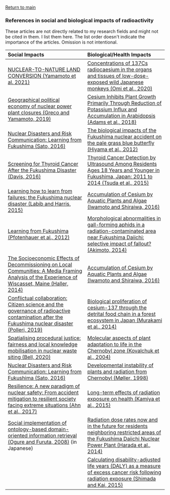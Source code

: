 <a href="https://misayasu.github.io/">Return to main</a><br/>

### References in social and biological impacts of radioactivity

These articles are not directly related to my research fields and might not be cited in them. I list them here. The list order doesn't indicate the importance of the articles. Omission is not intentional.<br/>

| Social Impacts                            | Biological/Health Impacts                             |
| :---------------------------------------- | :--------------------------------------------- |
| <a href="https://www.tandfonline.com/doi/pdf/10.1080/00167428.2020.1799212?casa_token=TPgx5bkV46QAAAAA%3Ac3shZrq0ZrW4ZIw8km7HPOluGSO_pqBs4qhq-Ai7wTBnq38806Q3jhw_sY4E9zLFakMkLCutedEjo78&/" target="_blank">NUCLEAR-TO-NATURE LAND CONVERSION (Yamamoto et al. 2021)</a> | <a href="https://bmcresnotes.biomedcentral.com/track/pdf/10.1186/s13104-020-04972-z.pdf" target="_blank">Concentrations of 137Cs radiocaesium in the organs and tissues of low-dose-exposed wild Japanese monkeys (Omi et al., 2020)</a> | 
| <a href="https://www.sciencedirect.com/science/article/pii/S0016718519302593?casa_token=CvV8-fTrR08AAAAA:yjMNHeEpaO1iwfNicscB7-MhJykexoccpf4yzemPNS-81-g_rVZ00shCVpv_KZEO-Ci5dEp2g3Gz/" target="_blank">Geographical political economy of nuclear power plant closures (Greco and Yamamoto, 2019)</a> | <a href="https://academic.oup.com/pcp/article/60/1/63/5096781/" target="_blank">Cesium Inhibits Plant Growth Primarily Through Reduction of Potassium Influx and Accumulation in Arabidopsis (Adams et al., 2018)</a> |
| <a href="http://collections.unu.edu/eserv/UNU:5514/UNUIAS_PB5.pdf/" target="_blank"> Nuclear Disasters and Risk Communication: Learning from Fukushima (Sato, 2016)</a> | <a href="https://www.nature.com/articles/srep00570?words=Breivik?refresh" target="_blank">The biological impacts of the Fukushima nuclear accident on the pale grass blue butterfly (Hiyama et al., 2012)</a> |
| <a href="https://journals.lww.com/epidem/Fulltext/2016/05000/Commentary___Screening_for_Thyroid_Cancer_After.4.aspx?casa_token=jlYQwmYgME8AAAAA:LaKYdrkApSaoTcH9bKQO6NSWHZBVEiOLMSnESLSim8e2YG4fT2YrkqnjVSpZM-ipAUSHRU06r7qQkaMUnZmsYys" target="_blank">Screening for Thyroid Cancer After the Fukushima Disaster (Davis, 2016)</a> |<a href="https://www.ncbi.nlm.nih.gov/pmc/articles/PMC4820668/" target="_blank">Thyroid Cancer Detection by Ultrasound Among Residents Ages 18 Years and Younger in Fukushima, Japan: 2011 to 2014 (Tsuda et al., 2015)</a>|
| <a href="https://pure.port.ac.uk/ws/portalfiles/portal/1789549/LABIB_2014_cright_EFA_Learning_how_to_learn_from_failures.pdf/" target="_blank">Learning how to learn from failures: the Fukushima nuclear disaster (Labib and Harris, 2015)</a> | <a href="https://link.springer.com/chapter/10.1007/978-3-319-41525-3_10" target="_blank">Accumulation of Cesium by Aquatic Plants and Algae (Iwamoto and Shiraiwa, 2016)</a> |
| <a href="https://www.jstor.org/stable/pdf/43315673.pdf?casa_token=3mQ3I9otgCMAAAAA:sYvhaB5JpUseV6dugMGdI8KMTEbqS5necNgtuZ_UCvbzvd-FfvyCrDHKjSv1nTcNtvMLMBAgd9Lob_i-GVb_YZhGrYzQ3vr-fQnAecb1yZ-F3W4etqwv0Q/" target="_blank"> Learning from Fukushima (Pfotenhauer et al., 2012)</a> | <a href="https://onlinelibrary.wiley.com/doi/pdf/10.1002/ece3.949" target="_blank">Morphological abnormalities in gall-forming aphids in a radiation-contaminated area near Fukushima Daiichi: selective impact of fallout? (Akimoto, 2014)</a>|
| <a href="http://msaag.aag.org/wp-content/uploads/2015/06/6-Haller-MSG472014F.pdf" target="_blank">The Socioeconomic Effects of Decommissioning on Local Communities: A Media Framing Analysis of the Experience of Wiscasset, Maine (Haller, 2014)</a> | <a href="https://link.springer.com/chapter/10.1007/978-3-319-41525-3_10" target="_blank">Accumulation of Cesium by Aquatic Plants and Algae (Iwamoto and Shiraiwa, 2016)</a>|
| <a href="https://anthrosource.onlinelibrary.wiley.com/doi/pdf/10.1111/amet.12763?casa_token=fExHYQhP-EEAAAAA%3AB5oHNMppkopf277tRU4H7vjF9w0PUCI3zMi0KBfq_QtqeRzLGYXVAudrI6qrNQsSMmDuNqp8zoGVboI" target="_blank">Conflictual collaboration: Citizen science and the governance of radioactive contamination after the Fukushima nuclear disaster (Polleri, 2019)</a> |<a href="https://www.nature.com/articles/srep03599?origin=ppub" target="_blank">Biological proliferation of cesium-137 through the detrital food chain in a forest ecosystem in Japan (Murakami et al., 2014)</a>|
| <a href="https://www.tandfonline.com/doi/abs/10.1080/13549839.2020.1867841" target="_blank">Spatialising procedural justice: fairness and local knowledge mobilisation in nuclear waste siting (Bell, 2020)</a> |<a href="https://www.sciencedirect.com/science/article/abs/pii/S0027510700000294" target="_blank">Molecular aspects of plant adaptation to life in the Chernobyl zone (Kovalchuk et al., 2004)</a>|
| <a href="http://collections.unu.edu/eserv/UNU:5514/UNUIAS_PB5.pdf" target="_blank">Nuclear Disasters and Risk Communication: Learning from Fukushima (Sato, 2016)</a> |<a href="https://www.jstor.org/stable/pdf/3546765.pdf?casa_token=aqDTCIQI1XoAAAAA:O8u93EDL9WFohhZaVBmHQ33Neqt4NX42W3AK5JMhqwEs63kbD-HTVuI7Z996ocP_9PRjuS8kKgcGRvF-bLPuFfhPqN4o8ZPLuwbs-AXOQHPbWMUqbEU" target="_blank">Developmental instability of plants and radiation from Chernobyl (Møller, 1998)</a>|
| <a href="https://library.oapen.org/bitstream/handle/20.500.12657/27820/1002185.pdf?sequence=1" target="_blank">Resilience: A new paradigm of nuclear safety: From accident mitigation to resilient society facing extreme situations (Ahn et al., 2017)</a> | <a href="https://www.sciencedirect.com/science/article/pii/S0140673615611679?casa_token=RS7MAzH0QfYAAAAA:oIKBvyMujT5G2N5lcveZiSvrEZKgNbNw774dt_6LH11COaqH-KDmTCHDLpwKL1U81MqzIw8" target="_blank">Long-term effects of radiation exposure on health (Kamiya et al., 2015)</a>|
| <a href="https://www.jstage.jst.go.jp/article/sociotechnica/5/0/5_0_206/_article/-char/ja/" target="_blank">Social implementation of ontology-based domain-oriented information retrieval (Ogure and Furuta, 2008)</a> (in Japanese) | <a href="https://www.pnas.org/content/pnas/111/10/E914.full.pdf" target="_blank">Radiation dose rates now and in the future for residents neighboring restricted areas of the Fukushima Daiichi Nuclear Power Plant (Harada et al., 2014)</a>|
|  | <a href="https://iopscience.iop.org/article/10.1088/0952-4746/35/4/763/pdf?casa_token=BZNYd7I8NEcAAAAA:j967lk4T6krkoxzDeTpp1iCkscSl6PpdhvETxfnSUvBIaQIyCceOCH-xe9rH6joBCHskP2k" target="_blank">Calculating disability-adjusted life years (DALY) as a measure of excess cancer risk following radiation exposure (Shimada and Kai, 2015)</a>|
